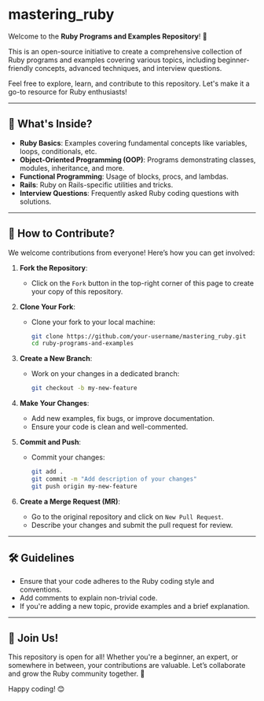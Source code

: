 # mastering_ruby

Welcome to the **Ruby Programs and Examples Repository**! 🎉

This is an open-source initiative to create a comprehensive collection of Ruby programs and examples covering various topics, including beginner-friendly concepts, advanced techniques, and interview questions.

Feel free to explore, learn, and contribute to this repository. Let's make it a go-to resource for Ruby enthusiasts!

---

## 📂 What's Inside?

- **Ruby Basics**: Examples covering fundamental concepts like variables, loops, conditionals, etc.
- **Object-Oriented Programming (OOP)**: Programs demonstrating classes, modules, inheritance, and more.
- **Functional Programming**: Usage of blocks, procs, and lambdas.
- **Rails**: Ruby on Rails-specific utilities and tricks.
- **Interview Questions**: Frequently asked Ruby coding questions with solutions.

---

## 🤝 How to Contribute?

We welcome contributions from everyone! Here’s how you can get involved:

1. **Fork the Repository**:
    - Click on the `Fork` button in the top-right corner of this page to create your copy of this repository.

2. **Clone Your Fork**:
    - Clone your fork to your local machine:
      ```bash
      git clone https://github.com/your-username/mastering_ruby.git
      cd ruby-programs-and-examples
      ```

3. **Create a New Branch**:
    - Work on your changes in a dedicated branch:
      ```bash
      git checkout -b my-new-feature
      ```

4. **Make Your Changes**:
    - Add new examples, fix bugs, or improve documentation.
    - Ensure your code is clean and well-commented.

5. **Commit and Push**:
    - Commit your changes:
      ```bash
      git add .
      git commit -m "Add description of your changes"
      git push origin my-new-feature
      ```

6. **Create a Merge Request (MR)**:
    - Go to the original repository and click on `New Pull Request`.
    - Describe your changes and submit the pull request for review.

---

## 🛠️ Guidelines

- Ensure that your code adheres to the Ruby coding style and conventions.
- Add comments to explain non-trivial code.
- If you're adding a new topic, provide examples and a brief explanation.

---

## 📢 Join Us!

This repository is open for all! Whether you're a beginner, an expert, or somewhere in between, your contributions are valuable. Let’s collaborate and grow the Ruby community together. 🚀

Happy coding! 😊
